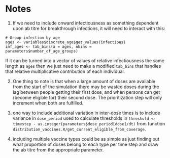 # Notes

1. If we need to include onward infectiousness as something dependent upon ab titre
for breakthrough infections, it will need to interact with this: 
```
# Group infection by age
ages <- variables$discrete_age$get_values(infectious)
inf_ages <- tab_bins(a = ages, nbins = parameters$number_of_age_groups)
```
If it can be turned into a vector of values of relative infectiousness the same
length as `ages` then we just need to make a modified `tab_bins` that handles that
relative multiplicative contribution of each individual.

2. One thing to note is that when a large amount of doses are available from the
start of the simulation there may be wasted doses during the lag between people
getting their first dose, and when persons can get (become eligible for) their second dose.
The prioritization step will only increment when both are fulfilled.

3. one way to include additional variation in inter-dose times is to 
include variance in `dose_period` used to calculate thresholds in 
`threshold <- timestep - as.integer(parameters$dose_period[dose]/dt)` from
function `distribution_vaccines.R/get_current_eligible_from_coverage`.

4. including multiple vaccine types could be as simple as just finding out what
proportion of doses belong to each type per time step and draw the ab titre
from the appropriate parameter.
